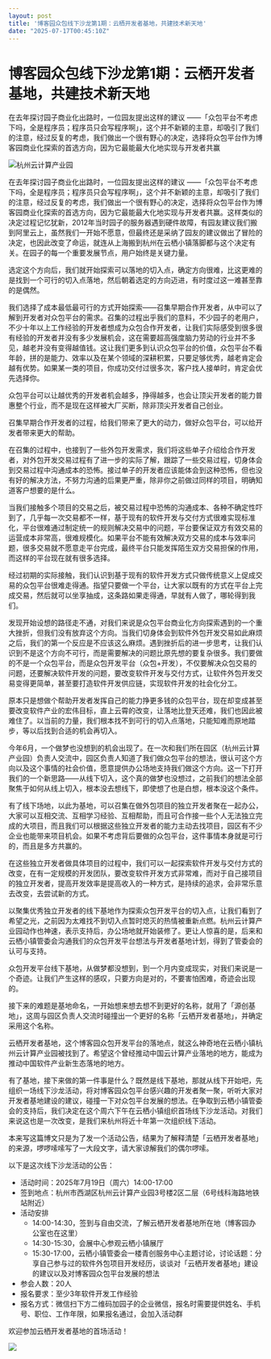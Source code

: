 ```yaml
---
layout: post
title: '博客园众包线下沙龙第1期：云栖开发者基地，共建技术新天地'
date: "2025-07-17T00:45:10Z"
---
```

博客园众包线下沙龙第1期：云栖开发者基地，共建技术新天地
============================

在去年探讨园子商业化出路时，一位园友提出这样的建议 ——「众包平台不考虑下吗，全是程序员；程序员只会写程序啊」，这个并不新颖的主意，却吸引了我们的注意，经过反复的考虑，我们做出一个很有野心的决定，选择将众包平台作为博客园商业化探索的首选方向，因为它最能最大化地实现与开发者共赢

![杭州云计算产业园](https://img2024.cnblogs.com/blog/35695/202507/35695-20250716133903001-71444754.webp)

在去年探讨园子商业化出路时，一位园友提出这样的建议 ——「众包平台不考虑下吗，全是程序员；程序员只会写程序啊」，这个并不新颖的主意，却吸引了我们的注意，经过反复的考虑，我们做出一个很有野心的决定，选择将众包平台作为博客园商业化探索的首选方向，因为它最能最大化地实现与开发者共赢。这样类似的决定过程记忆犹新，2012年当时园子的服务器遇到硬件故障，有园友建议我们搬到阿里云上，虽然我们一开始不愿意，但最终还是采纳了园友的建议做出了冒险的决定，也因此改变了命运，就连从上海搬到杭州在云栖小镇落脚都与这个决定有关。在园子的每一个重要发展节点，用户始终是关键力量。

选定这个方向后，我们就开始探索可以落地的切入点，确定方向很难，比这更难的是找到一个可行的切入点落地，然后朝着选定的方向迈进，有时度过这一难甚至靠的是偶然。

我们选择了成本最低最可行的方式开始探索——召集早期合作开发者，从中可以了解到开发者对众包平台的需求。召集的过程出乎我们的意料，不少园子的老用户，不少十年以上工作经验的开发者想成为众包合作开发者，让我们实际感受到很多很有经验的开发者并没有多少发展机会，这在需要超高强度脑力劳动的行业并不多见，越老并没有变得越值钱。这让我们更多到认识众包平台的价值，众包平台不看年龄，拼的是能力、效率以及在某个领域的深耕积累，只要足够优秀，越老肯定会越有优势。如果某一类的项目，你成功交付过很多次，客户找人接单时，肯定会优先选择你。

众包平台可以让越优秀的开发者机会越多，挣得越多，也会让顶尖开发者的能力普惠整个行业，而不是现在这样被大厂买断，除非顶尖开发者自己创业。

召集早期合作开发者的过程，给我们带来了更大的动力，做好众包平台，可以给开发者带来更大的帮助。

在召集的过程中，也接到了一些外包开发需求，我们将这些单子介绍给合作开发者，对外包开发交易过程有了进一步的实际了解，跟踪了一些交易过程，切身体会到交易过程中沟通成本的恐怖。接过单子的开发者应该能体会到这种恐怖，但也没有好的解决方法，不努力沟通的后果更严重，除非你之前做过同样的项目，明确知道客户想要的是什么。

当我们接触多个项目的交易之后，被交易过程中恐怖的沟通成本、各种不确定性吓到了，几乎每一次交易都不一样，基于现有的软件开发与交付方式很难实现标准化，平台很难通过制定统一的规则解决交易中的问题，平台要保证双方有效交易的运营成本非常高，很难规模化。如果平台不能有效解决双方交易的成本与效率问题，很多交易就不愿意走平台完成，最终平台只能发挥陌生双方交易担保的作用，而这样的平台现在就有很多选择。

经过初期的实际接触，我们认识到基于现有的软件开发方式只做传统意义上促成交易的众包平台很难走得通。指望只要做一个平台，让大家以既有的方式在平台上完成交易，然后就可以坐享抽成，这条路如果走得通，早就有人做了，哪轮得到我们。

发现开始设想的路径走不通，对我们来说是众包平台商业化方向探索遇到的一个重大挫折，但我们没有放弃这个方向。当我们切身体会到软件外包开发交易如此麻烦之后，我们的第一个反应是不应该这么麻烦。遇到挫折后的进一步思考，让我们认识到不是这个方向不可行，而是需要解决的问题比原先想的要复杂很多。我们要做的不是一个众包平台，而是众包开发平台（众包+开发），不仅要解决众包交易的问题，还要解决软件开发的问题，要改变软件开发与交付方式，让软件外包开发交易变得更简单，甚至要打造软件开发供应链，实现软件开发的社会化分工。

原本只是想做个帮助开发者发挥自己的能力挣更多钱的众包平台，现在却变成甚至要改变软件产业的宏伟目标，直上云霄的改变，让落地比登天还难，我们也因此被难住了。以当前的力量，我们根本找不到可行的切入点落地，只能知难而原地踏步，等以后找到合适的机会再切入。

今年6月，一个做梦也没想到的机会出现了。在一次和我们所在园区（杭州云计算产业园）负责人交流中，园区负责人知道了我们做众包平台的想法，很认可这个方向以及这个事情的社会价值，愿意提供办公场地支持我们做这个方向。这一下打开我们的一个新思路——从线下切入，这个真的做梦也没想过，之前我们的想法全部聚焦于如何从线上切入，根本没去想线下，即使想了也是白想，根本没这个条件。

有了线下场地，以此为基地，可以召集在做外包项目的独立开发者聚在一起办公，大家可以互相交流、互相学习经验、互相帮助，而且可合作接一些个人无法独立完成的大项目，而且我们可以根据这些独立开发者的能力主动去找项目，园区有不少企业也能带来项目机会。如果不考虑背后要做的众包平台，这件事情本身就是可行的，而且是多方共赢的。

在这些独立开发者做具体项目的过程中，我们可以一起探索软件开发与交付方式的改变，在有一定规模的开发团队，要改变软件开发方式非常难，而对于自己接项目的独立开发者，提高开发效率是提高收入的一种方式，是持续的追求，会非常乐意去改变，去尝试新的方式。

以聚集优秀独立开发者的线下基地作为探索众包开发平台的切入点，让我们看到了希望之光，之前因为太难找不到切入点暂时熄灭的热情被重新点燃。杭州云计算产业园动作也神速，表示支持后，办公场地就开始装修了。更让人惊喜的是，后来和云栖小镇管委会沟通我们的众包开发平台想法与开发者基地计划，得到了管委会的认可与支持。

众包开发平台线下基地，从做梦都没想到，到一个月内变成现实，对我们来说是一个奇迹。让我们产生这样的感叹，只要方向是对的，不要害怕困难，奇迹会出现的。

接下来的难题是基地命名，一开始想来想去想不到更好的名称，就用了「源创基地」，这周与园区负责人交流时碰撞出一个更好的名称「云栖开发者基地」，并确定采用这个名称。

云栖开发者基地，这个博客园众包开发平台的落地点，就这么神奇地在云栖小镇杭州云计算产业园被找到了。希望这个曾经推动中国云计算产业落地的地方，能成为推动中国软件产业新生态落地的地方。

有了基地，接下来做的第一件事是什么？既然是线下基地，那就从线下开始吧，先组织一场线下沙龙活动，将对博客园众包平台感兴趣的开发者聚一聚，听听大家对开发者基地建设的建议，碰撞一下对众包平台发展的想法。在争取到云栖小镇管委会的支持后，我们决定在这个周六下午在云栖小镇组织首场线下沙龙活动。对我们来说这也是一次改变，是我们来杭州将近十年第一次组织线下活动。

本来写这篇博文只是为了发一个活动公告，结果为了解释清楚「云栖开发者基地」的来源，啰啰嗦嗦写了一大段文字，请大家谅解我们的偶尔啰嗦。

以下是这次线下沙龙活动的公告：

*   活动时间：2025年7月19日（周六）14:00-17:00
*   签到地点：杭州市西湖区杭州云计算产业园3号楼2区二层（6号线科海路地铁站附近）
*   活动安排
    *   14:00-14:30，签到与自由交流，了解云栖开发者基地所在地（博客园办公室也在这里）
    *   14:30-15:30，会展中心参观云栖小镇展厅
    *   15:30-17:00，云栖小镇管委会一楼青创服务中心主题讨论，讨论话题：分享自己参与过的软件外包项目开发经历，谈谈对「云栖开发者基地」建设的建议以及对博客园众包平台发展的想法
*   参会人数：20人
*   报名要求：至少3年软件开发工作经验
*   报名方式：微信扫下方二维码加园子的企业微信，报名时需要提供姓名、手机号、职位、工作年限，如果报名通过，会加入活动群

欢迎参加云栖开发者基地的首场活动！

![](https://img2024.cnblogs.com/blog/35695/202404/35695-20240418073152086-1370636262.jpg)